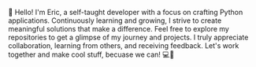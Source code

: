 🚀 Hello! I'm Eric, a self-taught developer with a focus on crafting Python applications. Continuously learning and growing, I strive to create meaningful solutions that make a difference. Feel free to explore my repositories to get a glimpse of my journey and projects. I truly appreciate collaboration, learning from others, and receiving feedback. Let's work together and make cool stuff, becuase we can! 💻🌟
